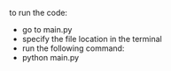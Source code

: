 to run the code:
- go to main.py
- specify the file location in the terminal
- run the following command:
- python main.py